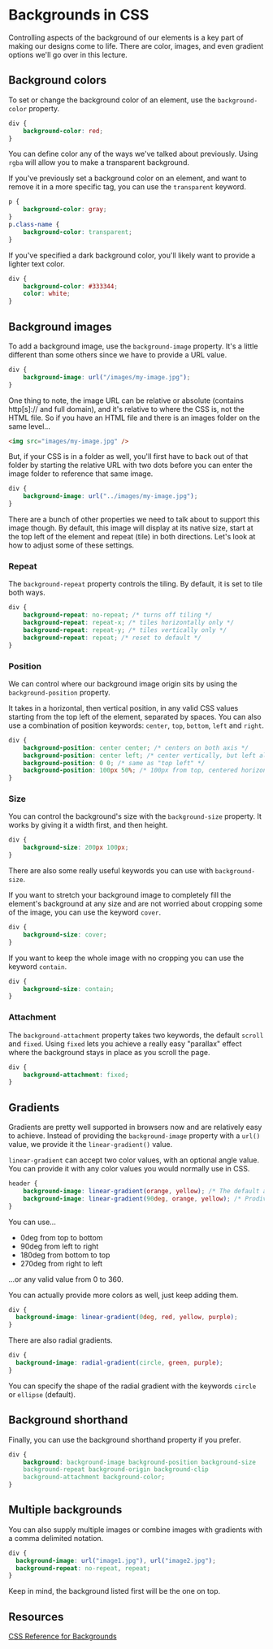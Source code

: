 # Backgrounds in CSS

Controlling aspects of the background of our elements is a key part of making our designs come to life. There are color, images, and even gradient options we'll go over in this lecture.

## Background colors

To set or change the background color of an element, use the `background-color` property.

```css
div {
    background-color: red;
}
```

You can define color any of the ways we've talked about previously. Using `rgba` will allow you to make a transparent background.

If you've previously set a background color on an element, and want to remove it in a more specific tag, you can use the `transparent` keyword.

```css
p {
    background-color: gray;
}
p.class-name {
    background-color: transparent;
}
```

If you've specified a dark background color, you'll likely want to provide a lighter text color.

```css
div {
    background-color: #333344;
    color: white;
}
```

## Background images

To add a background image, use the `background-image` property. It's a little different than some others since we have to provide a URL value.

```css
div {
    background-image: url("/images/my-image.jpg");
}
```

One thing to note, the image URL can be relative or absolute (contains http[s]:// and full domain), and it's relative to where the CSS is, not the HTML file. So if you have an HTML file and there is an images folder on the same level...

```html
<img src="images/my-image.jpg" />
```

But, if your CSS is in a folder as well, you'll first have to back out of that folder by starting the relative URL with two dots before you can enter the image folder to reference that same image.

```css
div {
    background-image: url("../images/my-image.jpg");
}
```

There are a bunch of other properties we need to talk about to support this image though. By default, this image will display at its native size, start at the top left of the element and repeat (tile) in both directions. Let's look at how to adjust some of these settings.

### Repeat

The `background-repeat` property controls the tiling. By default, it is set to tile both ways. 

```css
div {
    background-repeat: no-repeat; /* turns off tiling */
    background-repeat: repeat-x; /* tiles horizontally only */
    background-repeat: repeat-y; /* tiles vertically only */
    background-repeat: repeat; /* reset to default */
}
```

### Position

We can control where our background image origin sits by using the `background-position` property.

It takes in a horizontal, then vertical position, in any valid CSS values starting from the top left of the element, separated by spaces. You can also use a combination of position keywords: `center`, `top`, `bottom`, `left` and `right`.

```css
div {
    background-position: center center; /* centers on both axis */
    background-position: center left; /* center vertically, but left align horizontally */
    background-position: 0 0; /* same as "top left" */
    background-position: 100px 50%; /* 100px from top, centered horizontally  */
}
```

### Size

You can control the background's size with the `background-size` property. It works by giving it a width first, and then height. 

```css
div {
    background-size: 200px 100px;
}
```

There are also some really useful keywords you can use with `background-size`.

If you want to stretch your background image to completely fill the element's background at any size and are not worried about cropping some of the image, you can use the keyword `cover`.

```css
div {
    background-size: cover;
}
```

If you want to keep the whole image with no cropping you can use the keyword `contain`.

```css
div {
    background-size: contain;
}
```

### Attachment

The `background-attachment` property takes two keywords, the default `scroll` and `fixed`. Using `fixed` lets you achieve a really easy "parallax" effect where the background stays in place as you scroll the page.

```css
div {
    background-attachment: fixed;
}
```

## Gradients

Gradients are pretty well supported in browsers now and are relatively easy to achieve. Instead of providing the `background-image` property with a `url()` value, we provide it the `linear-gradient()` value.

`linear-gradient` can accept two color values, with an optional angle value. You can provide it with any color values you would normally use in CSS.

```css
header {
    background-image: linear-gradient(orange, yellow); /* The default angle is 180deg (top to bottom) */
    background-image: linear-gradient(90deg, orange, yellow); /* Prodiving a "deg" value will let you change the angle */
}
```

You can use...
- 0deg from top to bottom
- 90deg from left to right
- 180deg from bottom to top
- 270deg from right to left

...or any valid value from 0 to 360.

You can actually provide more colors as well, just keep adding them.

```css
div {
  background-image: linear-gradient(0deg, red, yellow, purple);
}
```

There are also radial gradients.

```css
div {
  background-image: radial-gradient(circle, green, purple);
}
```

You can specify the shape of the radial gradient with the keywords `circle` or `ellipse` (default).

## Background shorthand

Finally, you can use the background shorthand property if you prefer.

```css
div {
    background: background-image background-position background-size 
    background-repeat background-origin background-clip 
    background-attachment background-color;
}
```

## Multiple backgrounds

You can also supply multiple images or combine images with gradients with a comma delimited notation. 

```css
div {
  background-image: url("image1.jpg"), url("image2.jpg");
  background-repeat: no-repeat, repeat;
}
```

Keep in mind, the background listed first will be the one on top.

## Resources

[CSS Reference for Backgrounds](https://cssreference.io/backgrounds/)